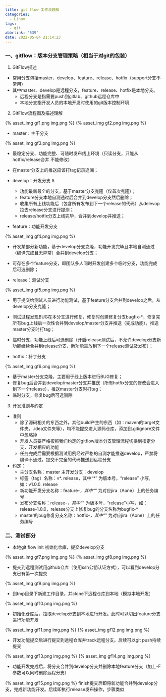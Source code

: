 ```yaml
---
title: git flow 工作流理解
categories:
  - Linux
tags:
  - git
abbrlink: '539'
date: 2022-05-04 21:14:23
---
```

### 一、gitflow：版本分支管理策略（相当于对git的包装）
1. GitFlow描述
- 常用分支包括master、develop、feature、release、hotfix（support分支不常用）
- 其中master、develop是远程分支，feature、release、hotfix是本地分支。
   - 远程分支是指需要push到gitlab、github远程仓库中
   - 本地分支指开发人员的本地开发时使用的git版本控制环境

<!--more-->
2. GitFlow流程图及描述理解

{% asset_img gf1.png img.png %}
{% asset_img gf2.png img.png %}

- master：主干分支 

{% asset_img gf3.png img.png %}

   - 最稳定分支、功能完整、可随时发布线上环境（只读分支，只能从hotfix/release合并 不能修改）
   - 在master分支上的推送应该打tag记录追溯；

- develop：开发分支 ß
   - 功能最新最全的分支，基于master分支克隆（仅首次克隆）；
   - feature分支本地自测通过后合并到develop分支然后删除；
   - 收集所有上线功能后（包含所有发布到下一个release的代码）从delevop拉去release分支进行提测；
   - release/hotfix分支上线完毕，合并到develop并推送；

- feature：功能开发分支 

{% asset_img gf4.png img.png %}

   - 开发某部分新功能，基于develop分支克隆，功能开发完毕且本地自测通过（编译完成且无异常）合并到develop分支；
   - 可存在多个feature分支，即团队多人同时开发创建多个临时分支，功能完成后可选删除；

- release：测试分支 

{% asset_img gf5.png img.png %}

   - 用于提交给测试人员进行功能测试，基于feature分支合并到develop之后，从develop分支克隆；
   - 测试过程发现BUG在本分支进行修复，修复时创建修复分支bugfix-*，修复完所有bug上线后一次性合并到develop/master分支并推送（完成功能），推送master分支时打tag；
   - 临时分支，功能上线后可选删除（开启release测试后，不允许develop分支新功能继续合并到release分支，新功能需放到下一个release测试及发布）；

- hotfix：补丁分支 

{% asset_img gf6.png img.png %}

   - 基于master分支克隆，主要用于线上版本进行BUG修复；
   - 修复bug后合并到develop/master分支并推送（所有hotfix分支的修改会进入到下一个release），推送master分支时打tag；
   - 临时分支，修复bug后可选删除

3. 开发准则与约定
- 准则
   - 除了源码相关的东西之外，其他build产生的东西（如：maven的target文件夹，.idea文件夹等），均不能提交进入源码仓库，添加到.gitignore文件中忽略掉
   - 开发人员要严格按照我们约定的gitflow版本分支管理流程切换到指定分支，开发相应的功能
   - 任务完成后需要根据测试用例经过严格的自测才能推送develop，严禁将编译不通过，提交不完全的代码推送到远程分支
- 约定：
   - 主分支名称：master    主开发分支：develop
   - 标签（tag）名称：v*. release，其中“*” 为版本号，“release” 小写，如：v1.0.0. release
   - 新功能开发分支名称：feature-*，其中“*” 为对应jira（Aone）上的任务编号
   - 发布分支名称：release-*，其中“*” 为版本号，“release”小写，如：release-1.0.0，release分支上修复bug的分支名称为bugfix-*
   - master的bug修复分支名称：hotfix-*，其中“*” 为对应jira（Aone）上的任务编号

### 二、测试部分

- 本地git flow init 初始化仓库，提交develop分支

{% asset_img gf7.png img.png %}
{% asset_img gf8.png img.png %}

- 提交到远程测试用github仓库（使用ssh公钥认证方式），可以看到develop分支已有第一次提交

{% asset_img gf9.png img.png %}

- 到tmp目录下新建工作目录，并clone下远程仓库到本地（模拟本地开发）

{% asset_img gf10.png img.png %}

- 初始化仓库后，拉取develop分支到本地进行开发。此时可以切出feature分支进行功能开发

{% asset_img gf11.png img.png %}
{% asset_img gf12.png img.png %}

- 开发功能提交后进行提交到远程仓库并track远程分支。后续可以git push持续提交

{% asset_img gf13.png img.png %}
{% asset_img gf14.png img.png %}

- 功能开发完成后，将分支合并到develop分支并删除本地feature分支（加上-F参数可以同时删除远程分支）

{% asset_img gf15.png img.png %}
finish提交后即将新功能合并到develop分支，完成新功能开发。后续即执行release发布操作，步骤类似


